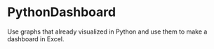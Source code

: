 # PythonDashboard
Use graphs that already visualized in Python and use them to make a dashboard in Excel.
